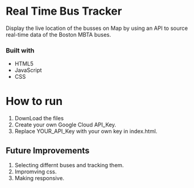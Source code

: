 # Real Time Bus Tracker
Display the live location of the busses on Map by using an API to source real-time data of the Boston MBTA buses.
### Built with
- HTML5
- JavaScript
- CSS
# How to run 
1) DownLoad the files
2) Create your own Google Cloud API_Key.
3) Replace YOUR_API_Key with your own key in index.html.
## Future Improvements 
1) Selecting differnt buses and tracking them.
2) Impromving css.
3) Making responsive.


 
